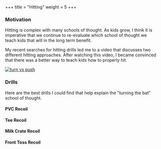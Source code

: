 +++
title = "Hitting"
weight = 5
+++

### Motivation
Hitting is complex with many schools of thought.  As kids grow, I think it is imperative that we continue to re-evaluate which school of thought we teach kids that will in the long term benefit.

My recent searches for hitting drills led me to a video that discusses two different hitting approaches.  After watching this video, I became convinced that there was a better way to teach kids how to properly hit.

[![turn vs push](http://img.youtube.com/vi/udhH9pke5jM/0.jpg)](http://www.youtube.com/watch?v=udhH9pke5jM "turn vs push")

### Drills
Here are the best drills I could find that help explain the "turning the bat" school of thought.

#### PVC Recoil

#### Tee Recoil

#### Milk Crate Recoil

#### Front Toss Recoil
